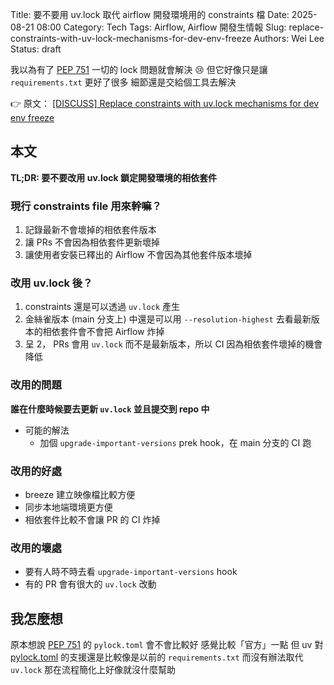 Title: 要不要用 uv.lock 取代 airflow 開發環境用的 constraints 檔
Date: 2025-08-21 08:00
Category: Tech
Tags: Airflow, Airflow 開發生情報
Slug: replace-constraints-with-uv-lock-mechanisms-for-dev-env-freeze
Authors: Wei Lee
Status: draft

我以為有了 [PEP 751] 一切的 lock 問題就會解決 😢
但它好像只是讓 `requirements.txt` 更好了很多
細節還是交給個工具去解決

<!--more-->

👉 原文： [[DISCUSS] Replace constraints with uv.lock mechanisms for dev env freeze](https://lists.apache.org/thread/mhq987wq78cmkgjf2ql55rkmkmdd1h5t)

## 本文

**TL;DR: 要不要改用 uv.lock 鎖定開發環境的相依套件**

### 現行 constraints file 用來幹嘛？
1. 記錄最新不會壞掉的相依套件版本
2. 讓 PRs 不會因為相依套件更新壞掉
3. 讓使用者安裝已釋出的 Airflow 不會因為其他套件版本壞掉

### 改用 uv.lock 後？
1. constraints 還是可以透過 `uv.lock` 產生
2. 金絲雀版本 (main 分支上) 中還是可以用 `--resolution-highest` 去看最新版本的相依套件會不會把 Airflow 炸掉
3. 呈 2， PRs 會用 `uv.lock` 而不是最新版本，所以 CI 因為相依套件壞掉的機會降低

### 改用的問題
**誰在什麼時候要去更新 `uv.lock` 並且提交到 repo 中**

* 可能的解法
    * 加個 `upgrade-important-versions` prek hook，在 main 分支的 CI 跑

### 改用的好處
* breeze 建立映像檔比較方便
* 同步本地端環境更方便
* 相依套件比較不會讓 PR 的 CI 炸掉

### 改用的壞處
* 要有人時不時去看 `upgrade-important-versions` hook
* 有的 PR 會有很大的 `uv.lock` 改動

## 我怎麼想
原本想說 [PEP 751] 的 `pylock.toml` 會不會比較好
感覺比較「官方」一點
但 uv 對 [pylock.toml](https://docs.astral.sh/uv/concepts/projects/layout/#pylocktoml) 的支援還是比較像是以前的 `requirements.txt`
而沒有辦法取代 `uv.lock`
那在流程簡化上好像就沒什麼幫助

[PEP 751]: https://peps.python.org/pep-0751
